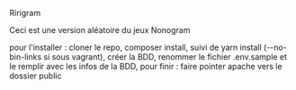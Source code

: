 Ririgram

Ceci est une version aléatoire du jeux Nonogram


pour l'installer : 
cloner le repo, 
composer install, 
suivi de yarn install (--no-bin-links si sous vagrant),
créer la BDD, 
renommer le fichier .env.sample et le remplir avec les infos de la BDD,
pour finir : faire pointer apache vers le dossier public